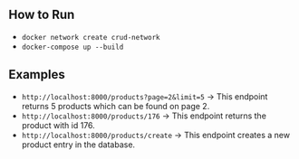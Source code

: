 ## How to Run
- `docker network create crud-network`
- `docker-compose up --build`

## Examples
- `http://localhost:8000/products?page=2&limit=5` 
-> This endpoint returns 5 products which can be found on page 2.
- `http://localhost:8000/products/176`
-> This endpoint returns the product with id 176.
- `http://localhost:8000/products/create` 
-> This endpoint creates a new product entry in the database.